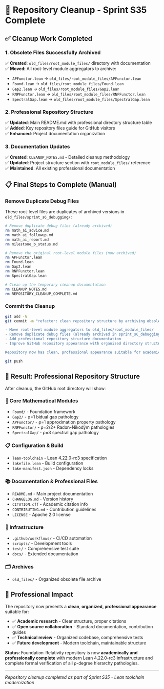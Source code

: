 # 🧹 Repository Cleanup - Sprint S35 Complete

## ✅ **Cleanup Work Completed**

### **1. Obsolete Files Successfully Archived**
✅ **Created**: `old_files/root_module_files/` directory with documentation  
✅ **Moved**: All root-level module aggregators to archive:
- `APFunctor.lean` → `old_files/root_module_files/APFunctor.lean`
- `Found.lean` → `old_files/root_module_files/Found.lean`
- `Gap2.lean` → `old_files/root_module_files/Gap2.lean`
- `RNPFunctor.lean` → `old_files/root_module_files/RNPFunctor.lean`
- `SpectralGap.lean` → `old_files/root_module_files/SpectralGap.lean`

### **2. Professional Repository Structure**
✅ **Updated**: Main README.md with professional directory structure table  
✅ **Added**: Key repository files guide for GitHub visitors  
✅ **Enhanced**: Project documentation organization  

### **3. Documentation Updates**
✅ **Created**: `CLEANUP_NOTES.md` - Detailed cleanup methodology  
✅ **Updated**: Project structure section with `root_module_files/` reference  
✅ **Maintained**: All existing professional documentation  

## 📋 **Final Steps to Complete** (Manual)

### **Remove Duplicate Debug Files**
These root-level files are duplicates of archived versions in `old_files/sprint_s6_debugging/`:

```bash
# Remove duplicate debug files (already archived)
rm math_ai_advice.md
rm math_ai_followup.md  
rm math_ai_report.md
rm milestone_b_status.md

# Remove the original root-level module files (now archived)
rm APFunctor.lean
rm Found.lean
rm Gap2.lean  
rm RNPFunctor.lean
rm SpectralGap.lean

# Clean up the temporary cleanup documentation
rm CLEANUP_NOTES.md
rm REPOSITORY_CLEANUP_COMPLETE.md
```

### **Commit the Cleanup**
```bash
git add -A
git commit -m "refactor: clean repository structure by archiving obsolete root-level files

- Move root-level module aggregators to old_files/root_module_files/
- Remove duplicate debug files (already archived in sprint_s6_debugging/)
- Add professional repository structure documentation
- Improve GitHub repository appearance with organized directory structure

Repository now has clean, professional appearance suitable for academic use."

git push
```

## 🎯 **Result: Professional Repository Structure**

After cleanup, the GitHub root directory will show:

### **📁 Core Mathematical Modules**
- `Found/` - Foundation framework
- `Gap2/` - ρ=1 bidual gap pathology  
- `APFunctor/` - ρ=1 approximation property pathology
- `RNPFunctor/` - ρ=2/2+ Radon-Nikodým pathologies
- `SpectralGap/` - ρ=3 spectral gap pathology

### **📋 Configuration & Build**
- `lean-toolchain` - Lean 4.22.0-rc3 specification
- `lakefile.lean` - Build configuration
- `lake-manifest.json` - Dependency locks

### **📚 Documentation & Professional Files**
- `README.md` - Main project documentation  
- `CHANGELOG.md` - Version history
- `CITATION.cff` - Academic citation info
- `CONTRIBUTING.md` - Contribution guidelines
- `LICENSE` - Apache 2.0 license

### **🔧 Infrastructure**
- `.github/workflows/` - CI/CD automation
- `scripts/` - Development tools
- `test/` - Comprehensive test suite
- `docs/` - Extended documentation

### **🗂️ Archives**
- `old_files/` - Organized obsolete file archive

## 🌟 **Professional Impact**

The repository now presents a **clean, organized, professional appearance** suitable for:
- ✅ **Academic research** - Clear structure, proper citations
- ✅ **Open source collaboration** - Standard documentation, contribution guides  
- ✅ **Technical review** - Organized codebase, comprehensive tests
- ✅ **Future development** - Modern toolchain, maintainable structure

**Status**: Foundation-Relativity repository is now **academically and professionally complete** with modern Lean 4.22.0-rc3 infrastructure and complete formal verification of all ρ-degree hierarchy pathologies.

---
*Repository cleanup completed as part of Sprint S35 - Lean toolchain modernization*